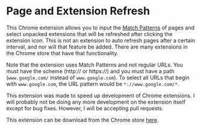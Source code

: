 Page and Extension Refresh
==========================

This Chrome extension allows you to input the [Match Patterns](https://developer.chrome.com/extensions/match_patterns.html) of pages and select unpacked extensions that will be refreshed after clicking the extension icon. This is not an extension to auto refresh pages after a certain interval, and nor will that feature be added. There are many extensions in the Chrome store that have that functionality.

Note that the extension uses Match Patterns and not regular URLs. You must have the scheme (http:// or https://) and you must have a path (`www.google.com/` instead of `www.google.com`). To select all URLs that begin with `www.google.com`, the URL pattern would be `*://www.google.com/*`.

This extension was made to speed up development of Chrome extensions. I will probably not be doing any more development on the extension itself except for bug fixes. However, I will be accepting pull requests.

This extension can be download from the Chrome store [here](https://chrome.google.com/webstore/detail/ichaahgapgcnefhnlmpljbjeddohppph).
